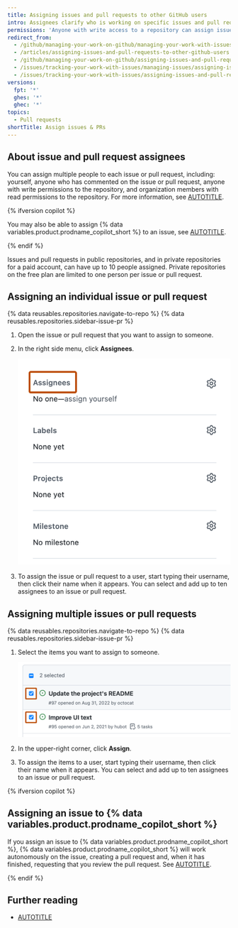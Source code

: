 ```yaml
---
title: Assigning issues and pull requests to other GitHub users
intro: Assignees clarify who is working on specific issues and pull requests.
permissions: 'Anyone with write access to a repository can assign issues and pull requests. {% data reusables.enterprise-accounts.emu-permission-repo %}'
redirect_from:
  - /github/managing-your-work-on-github/managing-your-work-with-issues-and-pull-requests/assigning-issues-and-pull-requests-to-other-github-users
  - /articles/assigning-issues-and-pull-requests-to-other-github-users
  - /github/managing-your-work-on-github/assigning-issues-and-pull-requests-to-other-github-users
  - /issues/tracking-your-work-with-issues/managing-issues/assigning-issues-and-pull-requests-to-other-github-users
  - /issues/tracking-your-work-with-issues/assigning-issues-and-pull-requests-to-other-github-users
versions:
  fpt: '*'
  ghes: '*'
  ghec: '*'
topics:
  - Pull requests
shortTitle: Assign issues & PRs
---
```


## About issue and pull request assignees

You can assign multiple people to each issue or pull request, including: yourself, anyone who has commented on the issue or pull request, anyone with write permissions to the repository, and organization members with read permissions to the repository. For more information, see [AUTOTITLE](/get-started/learning-about-github/access-permissions-on-github).

{% ifversion copilot %}

You may also be able to assign {% data variables.product.prodname_copilot_short %} to an issue, see [AUTOTITLE](/copilot/using-github-copilot/using-copilot-coding-agent-to-work-on-tasks/using-copilot-to-work-on-an-issue).

{% endif %}

Issues and pull requests in public repositories, and in private repositories for a paid account, can have up to 10 people assigned. Private repositories on the free plan are limited to one person per issue or pull request.

## Assigning an individual issue or pull request

{% data reusables.repositories.navigate-to-repo %}
{% data reusables.repositories.sidebar-issue-pr %}
1. Open the issue or pull request that you want to assign to someone.
1. In the right side menu, click **Assignees**.

   ![Screenshot of the right sidebar of an issue. A header, labeled "Assignees", is outlined in dark orange.](/assets/images/help/issues/assignee-menu.png)
1. To assign the issue or pull request to a user, start typing their username, then click their name when it appears. You can select and add up to ten assignees to an issue or pull request.

## Assigning multiple issues or pull requests

{% data reusables.repositories.navigate-to-repo %}
{% data reusables.repositories.sidebar-issue-pr %}
1. Select the items you want to assign to someone.

   ![Screenshot of the first two items in a list of issues. To the left of each issue, a checkbox is checked and outlined in dark orange.](/assets/images/help/issues/issues-assign-checkbox.png)
1. In the upper-right corner, click **Assign**.
1. To assign the items to a user, start typing their username, then click their name when it appears. You can select and add up to ten assignees to an issue or pull request.

{% ifversion copilot %}

## Assigning an issue to {% data variables.product.prodname_copilot_short %}

If you assign an issue to {% data variables.product.prodname_copilot_short %}, {% data variables.product.prodname_copilot_short %} will work autonomously on the issue, creating a pull request and, when it has finished, requesting that you review the pull request. See [AUTOTITLE](/copilot/using-github-copilot/using-copilot-coding-agent-to-work-on-tasks/about-assigning-tasks-to-copilot).

{% endif %}

## Further reading

* [AUTOTITLE](/issues/tracking-your-work-with-issues/filtering-and-searching-issues-and-pull-requests)
